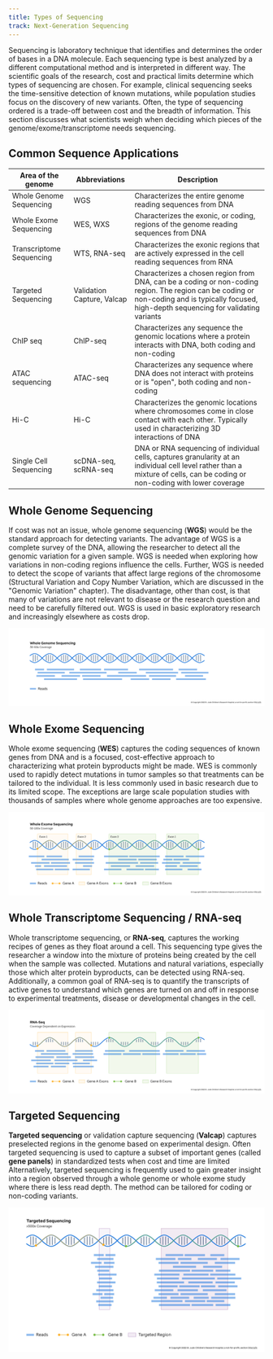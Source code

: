 ```yaml
---
title: Types of Sequencing
track: Next-Generation Sequencing
---
```


Sequencing is laboratory technique that identifies and determines the order of
bases in a DNA molecule. Each sequencing type is best analyzed by a different
computational method and is interpreted in different way. The scientific goals
of the research, cost and practical limits determine which types of sequencing
are chosen. For example, clinical sequencing seeks the time-sensitive detection
of known mutations, while population studies focus on the discovery of new
variants. Often, the type of sequencing ordered is a trade-off between cost and
the breadth of information. This section discusses what scientists weigh when
deciding which pieces of the genome/exome/transcriptome needs sequencing.

## Common Sequence Applications

| **Area of the genome**   | **Abbreviations**          | **Description**                                                                                                                                                                              |
| ------------------------ | -------------------------- | -------------------------------------------------------------------------------------------------------------------------------------------------------------------------------------------- |
| Whole Genome Sequencing  | WGS                        | Characterizes the entire genome reading sequences from DNA                                                                                                                                   |
| Whole Exome Sequencing   | WES, WXS                   | Characterizes the exonic, or coding, regions of the genome reading sequences from DNA                                                                                                        |
| Transcriptome Sequencing | WTS, RNA-seq               | Characterizes the exonic regions that are actively expressed in the cell reading sequences from RNA                                                                                          |
| Targeted Sequencing      | Validation Capture, Valcap | Characterizes a chosen region from DNA, can be a coding or non-coding region. The region can be coding or non-coding and is typically focused, high-depth sequencing for validating variants |
| ChIP seq                 | ChIP-seq                   | Characterizes any sequence the genomic locations where a protein interacts with DNA, both coding and non-coding                                                                              |
| ATAC sequencing          | ATAC-seq                   | Characterizes any sequence where DNA does not interact with proteins or is "open", both coding and non-coding                                                                                |
| Hi-C                     | Hi-C                       | Characterizes the genomic locations where chromosomes come in close contact with each other. Typically used in characterizing 3D interactions of DNA                                         |
| Single Cell Sequencing   | scDNA-seq, scRNA-seq       | DNA or RNA sequencing of individual cells, captures granularity at an individual cell level rather than a mixture of cells, can be coding or non-coding with lower coverage                  |

## Whole Genome Sequencing

If cost was not an issue, whole genome sequencing (**WGS**) would be the
standard approach for detecting variants. The advantage of WGS is a complete
survey of the DNA, allowing the researcher to detect all the genomic variation
for a given sample. WGS is needed when exploring how variations in non-coding
regions influence the cells. Further, WGS is needed to detect the scope of
variants that affect large regions of the chromosome (Structural Variation and
Copy Number Variation, which are discussed in the "Genomic Variation" chapter).
The disadvantage, other than cost, is that many of variations are not relevant
to disease or the research question and need to be carefully filtered out. WGS
is used in basic exploratory research and increasingly elsewhere as costs
drop.

![Figure depicting the entire genome being sequenced using NGS.](../images/3.3-Whole-Genome-Sequencing.jpg)

## Whole Exome Sequencing

Whole exome sequencing (**WES**) captures the coding sequences of known genes
from DNA and is a focused, cost-effective approach to characterizing what
protein byproducts might be made. WES is commonly used to rapidly detect
mutations in tumor samples so that treatments can be tailored to the individual.
It is less commonly used in basic research due to its limited scope. The
exceptions are large scale population studies with thousands of samples where
whole genome approaches are too expensive.

![Figure depicting the exome being sequenced using NGS.](../images/3.4-Whole-Exome-Sequencing.jpg)

## Whole Transcriptome Sequencing / RNA-seq

Whole transcriptome sequencing, or **RNA-seq**, captures the working recipes of
genes as they float around a cell. This sequencing type gives the researcher a
window into the mixture of proteins being created by the cell when the sample
was collected. Mutations and natural variations, especially those which alter
protein byproducts, can be detected using RNA-seq. Additionally, a common goal
of RNA-seq is to quantify the transcripts of active genes to understand which
genes are turned on and off in response to experimental treatments, disease or
developmental changes in the cell.

![Figure depicting the messenger RNA sequenced using NGS.](../images/3.5-RNA-Sequencing.jpg)

## Targeted Sequencing

**Targeted sequencing** or validation capture sequencing (**Valcap**) captures
preselected regions in the genome based on experimental design. Often targeted
sequencing is used to capture a subset of important genes (called **gene
panels**) in standardized tests when cost and time are limited Alternatively,
targeted sequencing is frequently used to gain greater insight into a region
observed through a whole genome or whole exome study where there is less read
depth. The method can be tailored for coding or non-coding variants.

![Figure depicting targeted regions being deep sequenced using NGS.](../images/3.6-Targeted-Sequencing.jpg)